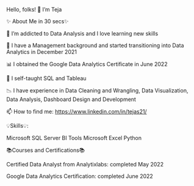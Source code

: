 Hello, folks! 👋 I’m Teja

 

✨ About Me in 30 secs✨

👀 I’m addicted to Data Analysis and I love learning new skills

💉 I have a Management background and started transitioning into Data Analytics in December 2021

📊 I obtained the Google Data Analytics Certificate in June 2022

🌱 I self-taught SQL and Tableau

📉 I have experience in Data Cleaning and Wrangling, Data Visualization, Data Analysis, Dashboard Design and Development

📫 How to find me: https://www.linkedin.com/in/tejas21/



 

💡Skills💡:

Microsoft SQL Server
BI Tools
Microsoft Excel
Python
 

📚Courses and Certifications📚

Certified Data Analyst from Analytixlabs: completed May 2022

Google Data Analytics Certification: completed June 2022
